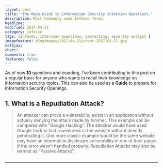 ```yaml
---
layout: post
title: "The Mega Guide to Information Security Interview Questions."
description: Most Commonly used Infosec Terms.
headline: 
modified: 2017-04-21
category: infosec
tags: [infosec, interview questions, pentesting, security analyst ]
imagefeature: blogimages/2017-04-21/cover-2017-04-21.jpg
mathjax: 
chart: 
comments: true
featured: false
---
```


As of now **10** questions and counting, I've been contributing to this post on a regular basis for anyone who wants to recall their knowledge on information security topics. This can also be used as a **Guide** to prepare for Information Security Openings.


## 1. What is a Repudiation Attack?

> An attacker can prove a vulnerability exists in an application without actually denying the attack made by him/her. This example can be compared with "Google Hacking". The attacker would have used Google Dork to find a weakness in the website without directly penetrating it. One more classic example would be the same website may have an information disclosure vulnerability in one of their pages if the error wasn't handled properly. Repudiation Attacks may also be termed as "Passive Attacks".


## 



---